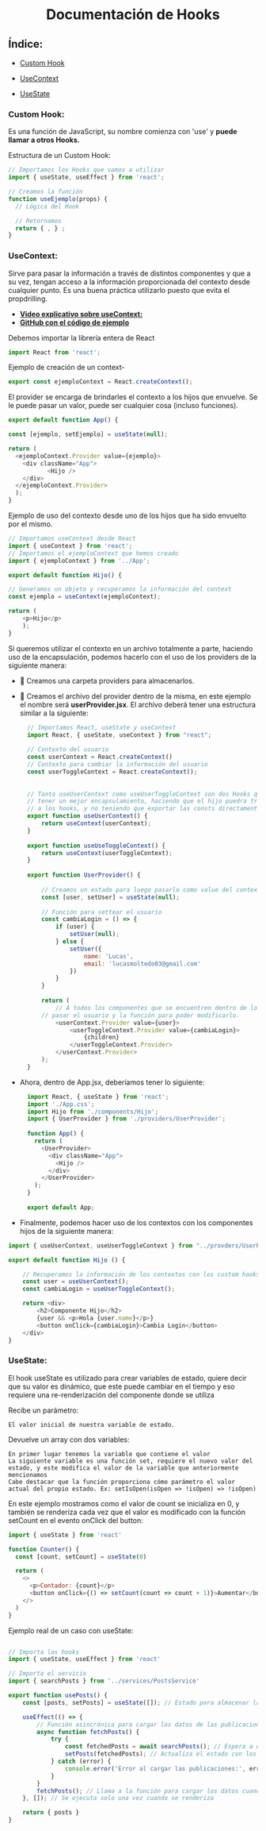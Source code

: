 <h1 align="center"> Documentación de Hooks </h1>

## Índice:
* [Custom Hook](#custom-hook)

* [UseContext](#usecontext)
  
* [UseState](#usestate)

### Custom Hook:
Es una función de JavaScript, su nombre comienza con 'use' y **puede llamar a otros Hooks.**

Estructura de un Custom Hook:

```javascript
// Importamos los Hooks que vamos a utilizar
import { useState, useEffect } from 'react';

// Creamos la función
function useEjemplo(props) {  
  // Lógica del Hook

  // Retornamos
  return { , } ;
}
```

### UseContext:

Sirve para pasar la información a través de distintos componentes y que a su vez, tengan acceso a la información proporcionada del contexto desde cualquier punto. Es una buena práctica utilizarlo puesto que evita el propdrilling.

- **[Video explicativo sobre useContext:](https://www.youtube.com/watch?v=Ae33_gdJgnQ)**
- **[GitHub con el código de ejemplo](https://github.com/GarajedeIdeas/CodePills-ReeactHooks-USECONTEXT)**

Debemos importar la librería entera de React
```javascript
import React from 'react';
```
Ejemplo de creación de un context-
```javascript
export const ejemploContext = React.createContext();
```
El provider se encarga de brindarles el contexto a los hijos que envuelve. Se le puede pasar un valor, puede ser cualquier cosa (incluso funciones).
```javascript
export default function App() {

const [ejemplo, setEjemplo] = useState(null);

return (
  <ejemploContext.Provider value={ejemplo}>
  	<div className="App">
           <Hijo />
  	</div>
  </ejemploContext.Provider>
  );
}
```
Ejemplo de uso del contexto desde uno de los hijos que ha sido envuelto por el mismo.
```javascript
// Importamos useContext desde React
import { useContext } from 'react';
// Importamos el ejemploContext que hemos creado
import { ejemploContext } from '../App';

export default function Hijo() {

// Generamos un objeto y recuperamos la información del context 
const ejemplo = useContext(ejemploContext);

return (
	<p>Hijo</p>
    );
}
```

Si queremos utilizar el contexto en un archivo totalmente a parte, haciendo uso de la encapsulación, podemos hacerlo con el uso de los providers de la siguiente manera:

- 📂 Creamos una carpeta providers para almacenarlos.
- 🔨 Creamos el archivo del provider dentro de la misma, en este ejemplo el nombre será **userProvider.jsx**. El archivo deberá tener una estructura similar a la siguiente:
  ```javascript
	// Importamos React, useState y useContext
	import React, { useState, useContext } from "react";
	
	// Contexto del usuario
	const userContext = React.createContext()
	// Contexto para cambiar la información del usuario
	const userToggleContext = React.createContext();
	
	
	// Tanto useUserContext como useUserToggleContext son dos Hooks que nos van a permitir
	// tener un mejor encapsulamiento, haciendo que el hijo puedra traer la info llamando 
	// a los hooks, y no teniendo que exportar las consts directamente.
	export function useUserContext() {
	    return useContext(userContext);
	}
	
	export function useUseToggleContext() {
	    return useContext(userToggleContext);
	}
	
	export function UserProvider() {
	
	    // Creamos un estado para luego pasarlo como value del contexto
	    const [user, setUser] = useState(null);
	
	    // Función para settear el usuario
	    const cambiaLogin = () => {
	        if (user) {
	            setUser(null);
	        } else {
	            setUser({
	                name: 'Lucas',
	                email: 'lucasmoltedo03@gmail.com'
	            })
	        }
	    }
	
	    return (
	        // A todos los componentes que se encuentren dentro de los providers les vamos a poder
  		// pasar el usuario y la función para poder modificarlo.
	        <userContext.Provider value={user}>
	            <userToggleContext.Provider value={cambiaLogin}>
	                {children}
	            </userToggleContext.Provider>
	        </userContext.Provider>
	    );
	}
	```
- Ahora, dentro de App.jsx, deberíamos tener lo siguiente:
  ```javascript
	import React, { useState } from 'react';
	import './App.css';
	import Hijo from './components/Hijo';
	import { UserProvider } from './providers/UserProvider';
	
	function App() {
	  return (
	    <UserProvider>
	      <div className="App">
	        <Hijo />
	      </div>
	    </UserProvider>
	  );
	}
	
	export default App;
	```

- Finalmente, podemos hacer uso de los contextos con los componentes hijos de la siguiente manera:
```javascript
import { useUserContext, useUserToggleContext } from "../provders/UserProvider";

export default function Hijo () {

    // Recuperamos la información de los contextos con los custom hooks
    const user = useUserContext();
    const cambiaLogin = useUserToggleContext();

    return <div>
        <h2>Componente Hijo</h2>
        {user && <p>Hola {user.name}</p>}
        <button onClick={cambiaLogin}>Cambia Login</button>
    </div>
}
```



### UseState:

El hook useState es utilizado para crear variables de estado, quiere decir que su valor es dinámico, que este puede cambiar en el tiempo y eso requiere una re-renderización del componente donde se utiliza

Recibe un parámetro:

    El valor inicial de nuestra variable de estado.

Devuelve un array con dos variables:

    En primer lugar tenemos la variable que contiene el valor
    La siguiente variable es una función set, requiere el nuevo valor del estado, y este modifica el valor de la variable que anteriormente mencionamos
    Cabe destacar que la función proporciona cómo parámetro el valor actual del propio estado. Ex: setIsOpen(isOpen => !isOpen) => !isOpen)

En este ejemplo mostramos como el valor de count se inicializa en 0, y también se renderiza cada vez que el valor es modificado con la función setCount en el evento onClick del button:

```javascript
import { useState } from 'react'

function Counter() {
  const [count, setCount] = useState(0)

  return (
    <>
      <p>Contador: {count}</p>
      <button onClick={() => setCount(count => count + 1)}>Aumentar</button>
    </>
  )
}

```
Ejemplo real de un caso con useState:
```javascript

// Importa los hooks
import { useState, useEffect } from 'react'

// Importa el servicio
import { searchPosts } from '../services/PostsService'

export function usePosts() {
    const [posts, setPosts] = useState([]); // Estado para almacenar las publicaciones

    useEffect(() => {
        // Función asincrónica para cargar los datos de las publicaciones
        async function fetchPosts() {
            try {
                const fetchedPosts = await searchPosts(); // Espera a que se resuelva la promesa
                setPosts(fetchedPosts); // Actualiza el estado con los datos de las publicaciones
            } catch (error) {
                console.error('Error al cargar las publicaciones:', error);
            }
        }
        fetchPosts(); // Llama a la función para cargar los datos cuando el componente se monta
    }, []); // Se ejecuta solo una vez cuando se renderiza

    return { posts }
}
```




